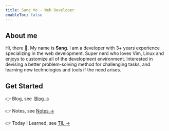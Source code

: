 ```yaml
---
title: Sang Vo - Web Developer
enableToc: false
---
```


## About me
Hi, there 👋. My name is **Sang**. I am a developer with 3+ years experience specializing in the web development. Super nerd who loves Vim, Linux and enjoys to customize all of the development environment. Interested in devising a better problem-solving method for challenging tasks, and learning new technologies and tools if the need arises.

## Get Started

👉 Blog, see  [Blog →](https://blog.sangv2.com)

👉 Notes, see [Notes →](notes)

👉 Today I Learned, see [TIL →](tils)
